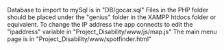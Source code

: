 Database to import to mySql is in "DB/gocar.sql"
Files in the PHP folder should be placed under the "genius" folder in the XAMPP htdocs folder or equivalent.
To change the IP address the app connects to edit the "ipaddress" variable in "Project_Disability/www/js/map.js"
The main menu page is in "Project_Disability/www/spotfinder.html"